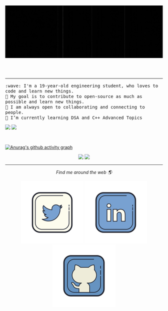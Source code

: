 <p align="center">
  <img width="1000px" src="readme.gif" alt="hello">
</p>
<br><br>

<hr>
<p>
  <samp>
    :wave: I'm a 19-year-old engineering student, who loves to code and learn new things. <br>
    🎯 My goal is to contribute to open-source as much as possible and learn new things.<br>
    🤝 I am always open to collaborating and connecting to people.<br>
    🌱 I’m currently learning DSA and C++ Advanced Topics<br>
 
  </samp>
  
  <img src="https://github.githubassets.com/images/mona-whisper.gif" width="27px"> ![](https://komarev.com/ghpvc/?username=Anuragmaurya-code)
  
</p>

<br/>  

 [![Anurag's github activity graph](https://activity-graph.herokuapp.com/graph?username=Anuragmaurya-code&theme=xcode)](https://git.io/Anuragmaurya-code)
<p align="center">
	
  <img width="48%" src="https://github-readme-stats.vercel.app/api?username=Anuragmaurya-code&show_icons=true&theme=tokyonight" />
  <img width="48%" src="https://github-readme-streak-stats.herokuapp.com/?user=Anuragmaurya-code&theme=tokyonight" />
</p>

<hr>
<p align="center">
  <i>Find me around the web 🌎</i>
  <p align="center">
    <a href="https://twitter.com/Anurag_799" alt="Twitter"><img src="https://github.com/Anuragmaurya-code/Anuragmaurya-code/blob/master/assests/twitter.svg"></a>
    <a href="https://www.linkedin.com/in/anurag-maurya-32a88a200/" alt="Linkedin"><img src="https://github.com/Anuragmaurya-code/Anuragmaurya-code/blob/master/assests/linkedin.svg"></a>
    <a href="https://github.com/Anuragmaurya-code" alt="GitHub"><img src="https://github.com/Anuragmaurya-code/Anuragmaurya-code/blob/master/assests/github.svg"></a>
  </p>
</p>
